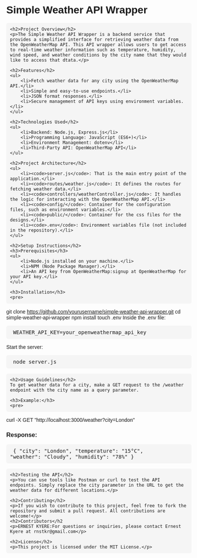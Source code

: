 <!DOCTYPE html>
<html lang="en">
<head>
    <meta charset="UTF-8">
    <title>Simple Weather API Wrapper Documentation</title>
    <style>
        body {
            font-family: Arial, sans-serif;
            margin: 20px;
        }
        pre {
            background-color: #f5f5f5;
            padding: 10px;
            border-radius: 5px;
        }
        ul {
            list-style-type: disc;
            margin-left: 20px;
        }
    </style>
</head>
<body>
    <h1>Simple Weather API Wrapper</h1>
    
    <h2>Project Overview</h2>
    <p>The Simple Weather API Wrapper is a backend service that provides a simplified interface for retrieving weather data from the OpenWeatherMap API. This API wrapper allows users to get access to real-time weather information such as temperature, humidity, wind speed, and weather conditions by the city name that they would like to access that dtata.</p>
    
    <h2>Features</h2>
    <ul>
        <li>Fetch weather data for any city using the OpenWeatherMap API.</li>
        <li>Simple and easy-to-use endpoints.</li>
        <li>JSON format responses.</li>
        <li>Secure management of API keys using environment variables.</li>
    </ul>
    
    <h2>Technologies Used</h2>
    <ul>
        <li>Backend: Node.js, Express.js</li>
        <li>Programming Language: JavaScript (ES6+)</li>
        <li>Environment Management: dotenv</li>
        <li>Third-Party API: OpenWeatherMap API</li>
    </ul>
    
    <h2>Project Architecture</h2>
    <ul>
        <li><code>server.js</code>: That is the main entry point of the application.</li>
        <li><code>routes/weather.js</code>: It defines the routes for fetching weather data.</li>
        <li><code>controllers/weatherController.js</code>: It handles the logic for interacting with the OpenWeatherMap API.</li>
        <li><code>config/</code>: Container for the configuration files, such as environment variables.</li>
        <li><code>public/</code>: Container for the css files for the designs.</li>
        <li><code>.env</code>: Environment variables file (not included in the repository).</li>
    </ul>
    
    <h2>Setup Instructions</h2>
    <h3>Prerequisites</h3>
    <ul>
        <li>Node.js installed on your machine.</li>
        <li>NPM (Node Package Manager).</li>
        <li>An API key from OpenWeatherMap:signup at OpenWeatherMap for your API key.</li>
    </ul>
    
    <h3>Installation</h3>
    <pre>
git clone https://github.com/yourusername/simple-weather-api-wrapper.git
cd simple-weather-api-wrapper
npm install
touch .env
    </pre>
    Inside the .env file:
    <pre>
WEATHER_API_KEY=your_openweathermap_api_key
    </pre>
    Start the server:
    <pre>
node server.js
    </pre>
    
    <h2>Usage Guidelines</h2>
    To get weather data for a city, make a GET request to the /weather endpoint with the city name as a query parameter.
    
    <h3>Example:</h3>
    <pre>
curl -X GET "http://localhost:3000/weather?city=London"
    </pre>
    <h3>Response:</h3>
    <pre>
{
  "city": "London",
  "temperature": "15°C",
  "weather": "Cloudy",
  "humidity": "78%"
}
    </pre>
    
    <h2>Testing the API</h2>
    <p>You can use tools like Postman or curl to test the API endpoints. Simply replace the city parameter in the URL to get the weather data for different locations.</p>
    
    <h2>Contributing</h2>
    <p>If you wish to contribute to this project, feel free to fork the repository and submit a pull request. All contributions are welcome!</p>
    <h2>Contributors</h2
    <p>ERNEST KYERE:For questions or inquiries, please contact Ernest Kyere at rnstkr@gmail.com</p>
    
    <h2>License</h2>
    <p>This project is licensed under the MIT License.</p>
</body>
</html>
